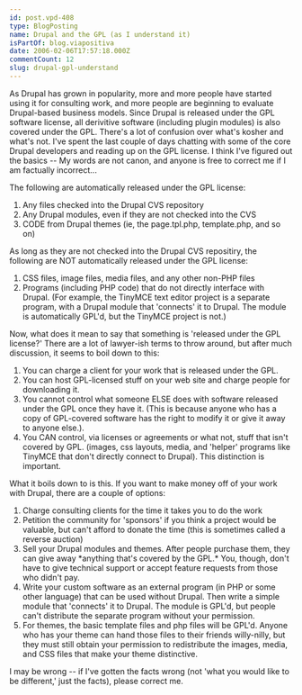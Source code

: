 ```yaml
---
id: post.vpd-408
type: BlogPosting
name: Drupal and the GPL (as I understand it)
isPartOf: blog.viapositiva
date: 2006-02-06T17:57:18.000Z
commentCount: 12
slug: drupal-gpl-understand
---
```

As Drupal has grown in popularity, more and more people have started using it for consulting work, and more people are beginning to evaluate Drupal-based business models. Since Drupal is released under the GPL software license, all derivitive software (including plugin modules) is also covered under the GPL. There's a lot of confusion over what's kosher and what's not. I've spent the last couple of days chatting with some of the core Drupal developers and reading up on the GPL license. I think I've figured out the basics -- My words are not canon, and anyone is free to correct me if I am factually incorrect...

The following are automatically released under the GPL license:

1. Any files checked into the Drupal CVS repository
2. Any Drupal modules, even if they are not checked into the CVS
3. CODE from Drupal themes (ie, the page.tpl.php, template.php, and so on)

As long as they are not checked into the Drupal CVS repositiry, the following are NOT automatically released under the GPL license:

1. CSS files, image files, media files, and any other non-PHP files
2. Programs (including PHP code) that do not directly interface with Drupal. (For example, the TinyMCE text editor project is a separate program, with a Drupal module that 'connects' it to Drupal. The module is automatically GPL'd, but the TinyMCE project is not.)

Now, what does it mean to say that something is 'released under the GPL license?' There are a lot of lawyer-ish terms to throw around, but after much discussion, it seems to boil down to this:

1. You can charge a client for your work that is released under the GPL.
2. You can host GPL-licensed stuff on your web site and charge people for downloading it.
3. You cannot control what someone ELSE does with software released under the GPL once they have it. (This is because anyone who has a copy of GPL-covered software has the right to modify it or give it away to anyone else.).
4. You CAN control, via licenses or agreements or what not, stuff that isn't covered by GPL. (images, css layouts, media, and 'helper' programs like TinyMCE that don't directly connect to Drupal). This distinction is important.

What it boils down to is this. If you want to make money off of your work with Drupal, there are a couple of options:

1. Charge consulting clients for the time it takes you to do the work
2. Petition the community for 'sponsors' if you think a project would be valuable, but can't afford to donate the time (this is sometimes called a reverse auction)
3. Sell your Drupal modules and themes. After people purchase them, they can give away \*anything that's covered by the GPL.\* You, though, don't have to give technical support or accept feature requests from those who didn't pay.
4. Write your custom software as an external program (in PHP or some other language) that can be used without Drupal. Then write a simple module that 'connects' it to Drupal. The module is GPL'd, but people can't distribute the separate program without your permission.
5. For themes, the basic template files and php files will be GPL'd. Anyone who has your theme can hand those files to their friends willy-nilly, but they must still obtain your permission to redistribute the images, media, and CSS files that make your theme distinctive.

I may be wrong -- if I've gotten the facts wrong (not 'what you would like to be different,' just the facts), please correct me.
